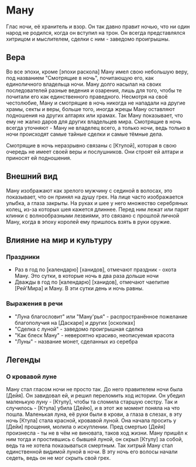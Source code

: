 # Ману

Глас ночи, её хранитель и взор. Он так давно правит ночью, что ни один народ не родился, когда он вступил на трон. Он всегда представлялся хитрицом и мыслителем, сделки с ним - заведомо проигрышны.

## Вера

Во все эпохи, кроме [эпохи раскола] Ману имел свою небольшую веру, под названием "Смотрящие в ночь", почитающую его, как единоличного владельца ночи. Ману долго насылал на своих последователей разные ведения и озарения, лишь для того, чтобы те почитали его как единственного праведного. Несмотря на своё честолюбие, Ману и смотрящие в ночь никогда не нападали на другие храмы, секты и веры, больше того, иногда жрецы Ману оставляют подношения на других алтарях или храмах. Так Ману показывает, что ему не жалко даров для других владельцев мира. Смотрящие в ночь всегда уточняют - Ману не владелец всего, а только ночи, ведь только в ночи происходят самые тайные сделки и самые тёмные дела.

Смотрящие в ночь неразрывно связаны с [Ктулой], которая в свою очередь не имеет своей веры и послушников. Они строят ей алтари и приносят ей подношения.

## Внешний вид

Ману изображают как зрелого мужчину с сединой в волосах, это показывает, что он принял на душу грех. На лице часто изображается улыбка, а глаза закрыты. На руках и шее у него множество серебряных колец, из-за которых шея кажется длиннее. Перед ним лежат или парят клинки с волнообразными лезвиями, это связано с прошлой личной Ману, когда в эпоху королей ему пришлось взять в руки оружие.

## Влияние на мир и культуру

### Праздники

- Раз в год по [календарю] [ханидов], отмечают праздник - охота Ману. Это сутки, в которые ночь в два раза дольше ночи
- Дважды в год по [календарю] [ханидов], отмечают чаепитие [Рей'Мира] и Ману. В эти сутки день и ночь равны.

### Выражения в речи

- "Луна благословит" или "Ману'рья" - распространённое пожелание благополучия на [Даскаре] и других [осколках]
- "Сделка с луной" - заведомо проигрышная сделка
- "Как блеск Ману" - невероятно красиво, неописуемая красота
- "Луны" - название монет, сделанных из серебра

## Легенды

### О кровавой луне

Ману стал гласом ночи не просто так. До него правителем ночи была [Дейя]. Он завидовал ей, и решил переломить ход истории. Он убедил маленькую луну - [Ктулу], чтобы та сломила старшую сестру. Так и случилось - [Ктула] убила [Дейю], и в этот же момент поняла на что пошла. Маленькая луна, её руки были в крови, а глаза в слезах, в эту ночь [Ктула] стала красной, кровавой луной. Она начала просить у [Дейи] прощения, молила о искуплении. Пред смертью [Дейя] произнесла - ты не в чём не виновата, таков ход жизни. Ману пришёл к ним тогда и простившись с бывшей луной, он скрыл [Ктулу] за собой, ведь та не хотела показываться смертным. Так хитрый Ману стал единственной видимой луной в ночи. В эту ночь его волосы начали седеть, ведь он не мог скрыть свой грех. 